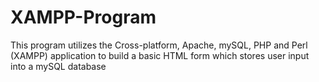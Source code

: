 # XAMPP-Program
This program utilizes the Cross-platform, Apache, mySQL, PHP and Perl (XAMPP) application to build a basic HTML form which stores user input into a mySQL database
